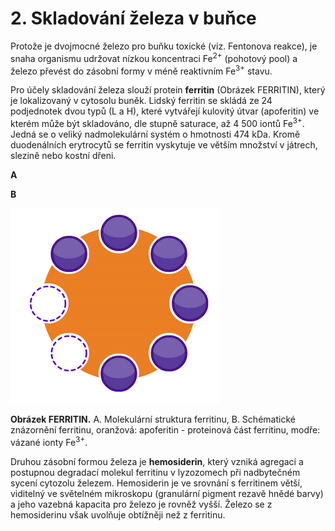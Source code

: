 # 2. Skladování železa v buňce

Protože je dvojmocné železo pro buňku toxické (viz. Fentonova reakce), je snaha organismu udržovat nízkou koncentraci Fe<sup>2+</sup> (pohotový pool) a železo převést do zásobní formy v méně reaktivním Fe<sup>3+</sup> stavu. 

Pro účely skladování železa slouží protein **ferritin** (Obrázek FERRITIN), který je lokalizovaný v cytosolu buněk. Lidský ferritin se skládá ze 24 podjednotek dvou typů (L a H), které vytvářejí kulovitý útvar (apoferitin) ve kterém může být skladováno, dle stupně saturace, až 4 500 iontů Fe<sup>3+</sup>. Jedná se o veliký nadmolekulární systém o hmotnosti 474 kDa. Kromě duodenálních erytrocytů se ferritin vyskytuje ve větším množství v játrech, slezině nebo kostní dřeni. 

<div class="w3-row">
<div class="w3-col s5">

**A**
<bdl-pdb-pdbe-molstar molecule-id="6m54"></bdl-pdb-pdbe-molstar>
</div>
<div class="w3-col s5">

**B**

![Ferritin](imageferritin.png)

</div>
<div class="w3-col s2">
</div>

**Obrázek FERRITIN.** A. Molekulární struktura ferritinu, B. Schématické znázornění ferritinu, oranžová: apoferitin - proteinová část ferritinu, modře: vázané ionty Fe<sup>3+</sup>.
</div>
</div>

Druhou zásobní formou železa je **hemosiderin**, který vzniká agregací a postupnou degradací molekul ferritinu v lyzozomech při nadbytečném sycení cytozolu železem. Hemosiderin je ve srovnání s ferritinem větší, viditelný ve světelném mikroskopu (granulární pigment rezavě hnědé barvy) a jeho vazebná kapacita pro železo je rovněž vyšší. Železo se z hemosiderinu však uvolňuje obtížněji než z ferritinu.
